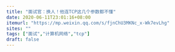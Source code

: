 ```yaml
---
title: "面试官：换人！他连TCP这几个参数都不懂"
date: 2020-06-11T23:01:16+08:00
itemurl: "https://mp.weixin.qq.com/s/fjnChU3MKNc_x-Wk7evLhg"
sites: ""
tags: ["面试","计算机网络","tcp"]
draft: false
---
```


